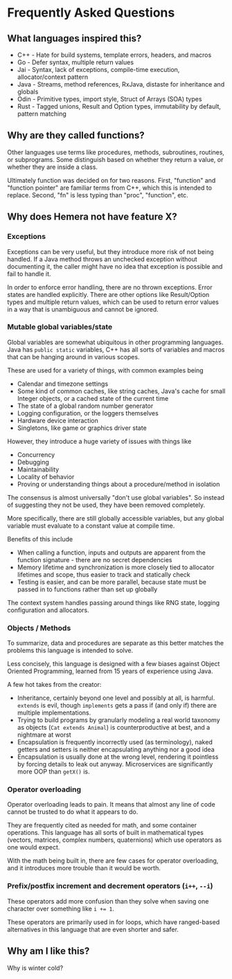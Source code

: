 # Frequently Asked Questions

## What languages inspired this?

* C++ - Hate for build systems, template errors, headers, and macros
* Go - Defer syntax, multiple return values
* Jai - Syntax, lack of exceptions, compile-time execution, allocator/context pattern
* Java - Streams, method references, RxJava, distaste for inheritance and globals
* Odin - Primitive types, import style, Struct of Arrays (SOA) types
* Rust - Tagged unions, Result and Option types, immutability by default, pattern matching

## Why are they called functions?

Other languages use terms like procedures, methods, subroutines, routines, or subprograms. Some distinguish based on whether they return a value, or whether they are inside a class.

Ultimately function was decided on for two reasons. First, "function" and "function pointer" are familiar terms from C++, which this is intended to replace. Second, "fn" is less typing than "proc", "function", etc.

## Why does Hemera not have feature X?

### Exceptions

Exceptions can be very useful, but they introduce more risk of not being handled. If a Java method throws an unchecked exception without documenting it, the caller might have no idea that exception is possible and fail to handle it.

In order to enforce error handling, there are no thrown exceptions. Error states are handled explicitly. There are other options like Result/Option types and multiple return values, which can be used to return error values in a way that is unambiguous and cannot be ignored.

### Mutable global variables/state

Global variables are somewhat ubiquitous in other programming languages. Java has `public static` variables, C++ has all sorts of variables and macros that can be hanging around in various scopes.

These are used for a variety of things, with common examples being

* Calendar and timezone settings
* Some kind of common caches, like string caches, Java's cache for small Integer objects, or a cached state of the current time
* The state of a global random number generator
* Logging configuration, or the loggers themselves
* Hardware device interaction
* Singletons, like game or graphics driver state

However, they introduce a huge variety of issues with things like

* Concurrency
* Debugging
* Maintainability
* Locality of behavior
* Proving or understanding things about a procedure/method in isolation

The consensus is almost universally "don't use global variables". So instead of suggesting they not be used, they have been removed completely.

More specifically, there are still globally accessible variables, but any global variable must evaluate to a constant value at compile time.

Benefits of this include

* When calling a function, inputs and outputs are apparent from the function signature - there are no secret dependencies
* Memory lifetime and synchronization is more closely tied to allocator lifetimes and scope, thus easier to track and statically check
* Testing is easier, and can be more parallel, because state must be passed in to functions rather than set up globally

The context system handles passing around things like RNG state, logging configuration and allocators. 

### Objects / Methods

To summarize, data and procedures are separate as this better matches the problems this language is intended to solve.

Less concisely, this language is designed with a few biases against Object Oriented Programming, learned from 15 years of experience using Java.

A few hot takes from the creator:

* Inheritance, certainly beyond one level and possibly at all, is harmful. `extends` is evil, though `implements` gets a pass if (and only if) there are multiple implementations.
* Trying to build programs by granularly modeling a real world taxonomy as objects (`Cat extends Animal`) is counterproductive at best, and a nightmare at worst
* Encapsulation is frequently incorrectly used (as terminology), naked getters and setters is neither encapsulating anything nor a good idea
* Encapsulation is usually done at the wrong level, rendering it pointless by forcing details to leak out anyway. Microservices are significantly more OOP than `getX()` is.

### Operator overloading

Operator overloading leads to pain. It means that almost any line of code cannot be trusted to do what it appears to do.

They are frequently cited as needed for math, and some container operations. This language has all sorts of built in mathematical types (vectors, matrices, complex numbers, quaternions) which use operators as one would expect. 

With the math being built in, there are few cases for operator overloading, and it introduces more trouble than it would be worth.

### Prefix/postfix increment and decrement operators (`i++`, `--i`)

These operators add more confusion than they solve when saving one character over something like `i += 1`.

These operators are primarily used in for loops, which have ranged-based alternatives in this language that are even shorter and safer.

## Why am I like this?

Why is winter cold?
